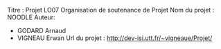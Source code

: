 Titre : Projet LO07 Organisation de soutenance de Projet
Nom du projet : NOODLE
Auteur: 
- GODARD Arnaud
- VIGNEAU Erwan
Url du projet : http://dev-isi.utt.fr/~vigneaue/Projet/
